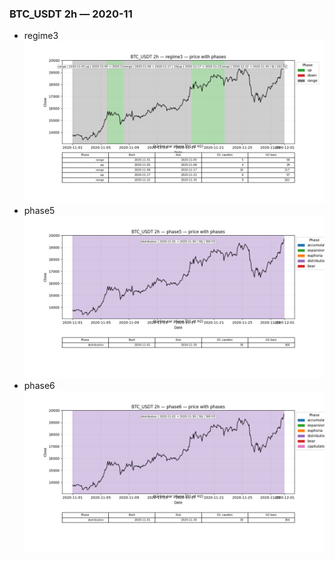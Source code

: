 ### BTC_USDT 2h — 2020-11

- regime3
![BTC_USDT_2h_regime3_2020-11_phase_price.png](outputs/fourier/phase_monthly/BTC_USDT/2h/2020/2020-11/BTC_USDT_2h_regime3_2020-11_phase_price.png)
- phase5
![BTC_USDT_2h_phase5_2020-11_phase_price.png](outputs/fourier/phase_monthly/BTC_USDT/2h/2020/2020-11/BTC_USDT_2h_phase5_2020-11_phase_price.png)
- phase6
![BTC_USDT_2h_phase6_2020-11_phase_price.png](outputs/fourier/phase_monthly/BTC_USDT/2h/2020/2020-11/BTC_USDT_2h_phase6_2020-11_phase_price.png)
